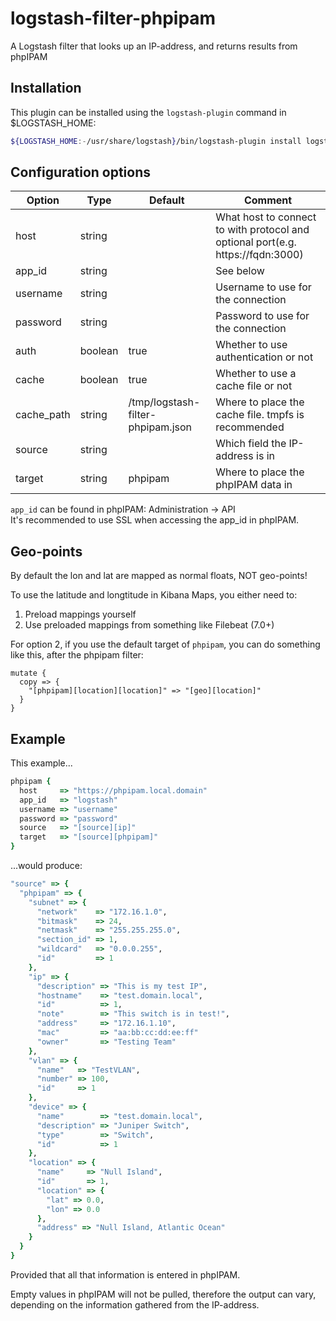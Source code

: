 # logstash-filter-phpipam
A Logstash filter that looks up an IP-address, and returns results from phpIPAM

## Installation
This plugin can be installed using the `logstash-plugin` command in $LOGSTASH_HOME:
```bash
${LOGSTASH_HOME:-/usr/share/logstash}/bin/logstash-plugin install logstash-filter-phpipam
```

## Configuration options
| Option     | Type    | Default                           | Comment                                                                         |
| ---------- | ------- | --------------------------------- | ------------------------------------------------------------------------------- |
| host       | string  |                                   | What host to connect to with protocol and optional port(e.g. https://fqdn:3000) |
| app_id     | string  |                                   | See below                                                                       |
| username   | string  |                                   | Username to use for the connection                                              |
| password   | string  |                                   | Password to use for the connection                                              |
| auth       | boolean | true                              | Whether to use authentication or not                                            |
| cache      | boolean | true                              | Whether to use a cache file or not                                              |
| cache_path | string  | /tmp/logstash-filter-phpipam.json | Where to place the cache file. tmpfs is recommended                             |
| source     | string  |                                   | Which field the IP-address is in                                                |
| target     | string  | phpipam                           | Where to place the phpIPAM data in                                              |

`app_id` can be found in phpIPAM: Administration -> API \
It's recommended to use SSL when accessing the app_id in phpIPAM.

## Geo-points
By default the lon and lat are mapped as normal floats, NOT geo-points!

To use the latitude and longtitude in Kibana Maps, you either need to:
1. Preload mappings yourself
2. Use preloaded mappings from something like Filebeat (7.0+)

For option 2, if you use the default target of `phpipam`, you can do something like this, after the phpipam filter:
```
mutate {
  copy => {
    "[phpipam][location][location]" => "[geo][location]"
  }
}
```

## Example
This example...
```ruby
phpipam {
  host     => "https://phpipam.local.domain"
  app_id   => "logstash"
  username => "username"
  password => "password"
  source   => "[source][ip]"
  target   => "[source][phpipam]"
}
```
...would produce:
```ruby
"source" => {
  "phpipam" => {
    "subnet" => {
      "network"    => "172.16.1.0",
      "bitmask"    => 24,
      "netmask"    => "255.255.255.0",
      "section_id" => 1,
      "wildcard"   => "0.0.0.255",
      "id"         => 1
    },
    "ip" => {
      "description" => "This is my test IP",
      "hostname"    => "test.domain.local",
      "id"          => 1,
      "note"        => "This switch is in test!",
      "address"     => "172.16.1.10",
      "mac"         => "aa:bb:cc:dd:ee:ff"
      "owner"       => "Testing Team"
    },
    "vlan" => {
      "name"   => "TestVLAN",
      "number" => 100,
      "id"     => 1
    },
    "device" => {
      "name"        => "test.domain.local",
      "description" => "Juniper Switch",
      "type"        => "Switch",
      "id"          => 1
    },
    "location" => {
      "name"     => "Null Island",
      "id"       => 1,
      "location" => {
        "lat" => 0.0,
        "lon" => 0.0
      },
      "address" => "Null Island, Atlantic Ocean"
    }
  }
}
```
Provided that all that information is entered in phpIPAM.

Empty values in phpIPAM will not be pulled, therefore the output can vary, depending on the information gathered from the IP-address.
